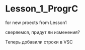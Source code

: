 # Lesson_1_ProgrC
for new proects from Lesson1

сверяемся, придут ли изменения?

Теперь добавили строки в VSC
